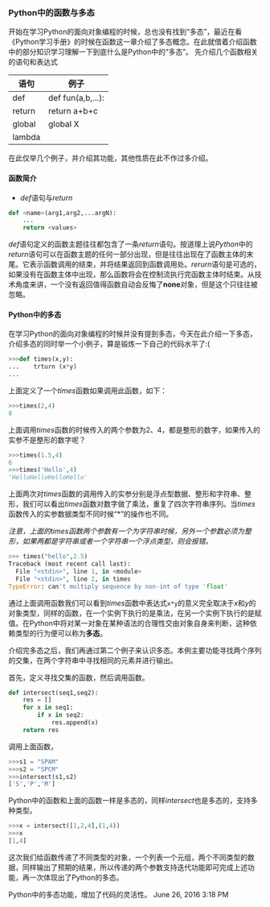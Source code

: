 ### Python中的函数与多态

开始在学习Python的面向对象编程的时候，总也没有找到“多态”，最近在看《Python学习手册》的时候在函数这一章介绍了多态概念。在此就借着介绍函数中的部分知识学习理解一下到底什么是Python中的“多态”。
先介绍几个函数相关的语句和表达式

| 语句     | 例子                |
| ------ | ----------------- |
| def    | def fun(a,b,...): |
| return | return a+b+c      |
| global | global X          |
| lambda |                   |
在此仅举几个例子，并介绍其功能，其他性质在此不作过多介绍。

#### 函数简介

* *def*语句与*return*
```python
def <name>(arg1,arg2,...argN):
    ...
    return <values>
```
*def*语句定义的函数主题往往都包含了一条*return*语句。按道理上说*Python*中的*return*语句可以在函数主题的任何一部分出现，但是往往出现在了函数主体的末尾。它表示函数调用的结束，并将结果返回到函数调用处。*rerurn*语句是可选的，如果没有在函数主体中出现，那么函数将会在控制流执行完函数主体时结束。从技术角度来讲，一个没有返回值得函数自动会反悔了**none**对象，但是这个只往往被忽略。

#### Python中的多态

在学习Python的面向对象编程的时候并没有提到多态，今天在此介绍一下多态，介绍多态的同时举一个小例子，算是锻炼一下自己的代码水平了:(

```python
>>>def times(x,y):
...    trturn (x*y)
...
```

上面定义了一个*times*函数如果调用此函数，如下：

```python
>>>times(2,4)
8
```

上面调用*times*函数的时候传入的两个参数为2、4，都是整形的数字，如果传入的实参不是整形的数字呢？

```python
>>>times(1.5,4)
6
>>>times('Hello',4)
'HelloHelloHelloHello'
```

上面两次对*times*函数的调用传入的实参分别是浮点型数据、整形和字符串、整形，我们可以看出*times*函数对数字做了乘法，重复了四次字符串序列。当*times*函数传入的实参数据类型不同时候“*”的操作也不同。

_注意，上面的times函数两个参数有一个为字符串时候，另外一个参数必须为整形，如果两都是字符串或者一个字符串一个浮点类型，则会报错。_

```python
>>> times("hello",2.5)
Traceback (most recent call last):
  File "<stdin>", line 1, in <module>
  File "<stdin>", line 2, in times
TypeError: can't multiply sequence by non-int of type 'float'   
```

通过上面调用函数我们可以看到*times*函数中表达式```x*y```的意义完全取决于*x*和*y*的对象类型，同样的函数，在一个实例下执行的是乘法，在另一个实例下执行的是赋值。在Python中将对某一对象在某种语法的合理性交由对象自身来判断，这种依赖类型的行为便可以称为**多态**。 

介绍完多态之后，我们再通过第二个例子来认识多态。本例主要功能寻找两个序列的交集，在两个字符串中寻找相同的元素并进行输出。

首先，定义寻找交集的函数，然后调用函数。

```python
def intersect(seq1,seq2):
    res = []
    for x in seq1:
        if x in seq2:
            res.append(x)
    return res
```

调用上面函数，

```python
>>>s1 = "SPAM"
>>>s2 = "SPCM"
>>>intersect(s1,s2)
['S','P','M']
```

Python中的函数和上面的函数一样是多态的，同样*intersect*也是多态的，支持多种类型。

```python
>>>x = intersect([1,2,4],(1,4))
>>>x
[1,4]
```

这次我们给函数传递了不同类型的对象，一个列表一个元组，两个不同类型的数据，同样输出了预期的结果，所以传递的两个参数支持迭代功能即可完成上述功能，再一次体现出了Python的多态。

Python中的多态功能，增加了代码的灵活性。
June 26, 2016 3:18 PM